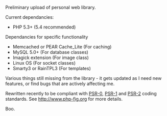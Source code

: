 Preliminary upload of personal web library.

Current dependancies:
* PHP 5.3+ (5.4 recommended)

Dependancies for specific functionality
* Memcached or PEAR Cache_Lite (For caching)
* MySQL 5.0+ (For database classes)
* Imagick extension (For image class)
* Linux OS (For socket classes)
* Smarty3 or RainTPL3 (For templates)

Various things still missing from the library - it gets updated as I need new features, or find bugs that are actively affecting me.

Rewritten recently to be compliant with [PSR-0](https://github.com/php-fig/fig-standards/blob/master/accepted/PSR-0.md), [PSR-1](https://github.com/php-fig/fig-standards/blob/master/accepted/PSR-1-basic-coding-standard.md) and [PSR-2](https://github.com/php-fig/fig-standards/blob/master/accepted/PSR-2-coding-style-guide.md) coding standards. See http://www.php-fig.org for more details.

Boo.
